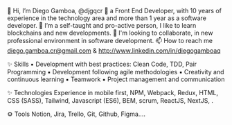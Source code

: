 👋 Hi, I’m Diego Gamboa, @djgqcr
👀 a Front End Developer, with 10 years of experience in the technology area
and more than 1 year as a software developer. 
🌱 I’m a self-taught and pro-active person, I like to learn blockchains and new developments.
💞️ I'm looking to collaborate, in new professional environment in software development.
📫 How to reach me diego.gamboa.cr@gmail.com & http://www.linkedin.com/in/diegogamboaq

✨ Skills
▪️ Development with best practices: Clean Code, TDD, Pair Programming
▪️ Development following agile methodologies
▪️ Creativity and continuous learning
▪️ Teamwork 
▪️ Project management and communication

✨ Technologies
Experience in mobile first, NPM, Webpack, Redux, HTML, CSS (SASS), Tailwind, Javascript (ES6), BEM, scrum, ReactJS, NextJS, .

⚙️ Tools
Notion, Jira, Trello, Git, Github, Figma....

<!---
djgqcr/djgqcr ✨ ✨ 
--->
